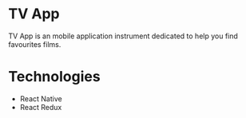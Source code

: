 # TV App

TV App is an mobile application instrument dedicated to help you find favourites films.

# Technologies

- React Native
- React Redux
